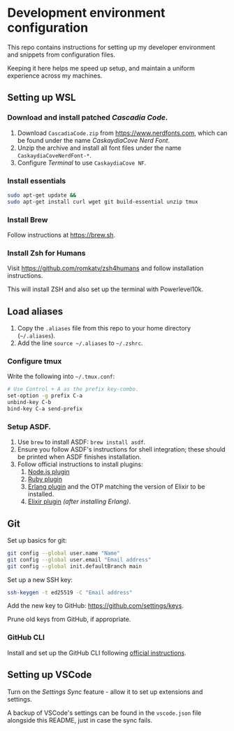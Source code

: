 # Development environment configuration

This repo contains instructions for setting up my developer environment and snippets from configuration files.

Keeping it here helps me speed up setup, and maintain a uniform experience across my machines.

## Setting up WSL

### Download and install patched _Cascadia Code_.

1. Download `CascadiaCode.zip` from https://www.nerdfonts.com, which can be found under the name _CaskaydiaCove Nerd Font_.
2. Unzip the archive and install all font files under the name `CaskaydiaCoveNerdFont-*`.
3. Configure _Terminal_ to use `CaskaydiaCove NF`.

### Install essentials

```sh
sudo apt-get update &&
sudo apt-get install curl wget git build-essential unzip tmux
```

### Install Brew

Follow instructions at https://brew.sh.

### Install Zsh for Humans

Visit https://github.com/romkatv/zsh4humans and follow installation instructions.

This will install ZSH and also set up the terminal with Powerlevel10k.

## Load aliases

1. Copy the `.aliases` file from this repo to your home directory (`~/.aliases`).
2. Add the line `source ~/.aliases` to `~/.zshrc`.

### Configure tmux

Write the following into `~/.tmux.conf`:

```sh
# Use Control + A as the prefix key-combo.
set-option -g prefix C-a
unbind-key C-b
bind-key C-a send-prefix
```

### Setup ASDF.

1. Use `brew` to install ASDF: `brew install asdf`.
2. Ensure you follow ASDF's instructions for shell integration; these should be printed when ASDF finishes installation.
3. Follow official instructions to install plugins:
   1. [Node.js plugin](https://github.com/asdf-vm/asdf-nodejs/)
   2. [Ruby plugin](https://github.com/asdf-vm/asdf-ruby)
   3. [Erlang plugin](https://github.com/asdf-vm/asdf-erlang) and the OTP matching the version of Elixir to be installed.
   4. [Elixir plugin](https://github.com/asdf-vm/asdf-elixir) _(after installing Erlang)_.

## Git

Set up basics for git:

```sh
git config --global user.name "Name"
git config --global user.email "Email address"
git config --global init.defaultBranch main
```

Set up a new SSH key:

```sh
ssh-keygen -t ed25519 -C "Email address"
```

Add the new key to GitHub: https://github.com/settings/keys.

Prune old keys from GitHub, if appropriate.

### GitHub CLI

Install and set up the GitHub CLI following [official instructions](https://github.com/cli/cli#installation).

## Setting up VSCode

Turn on the _Settings Sync_ feature - allow it to set up extensions and settings.

A backup of VSCode's settings can be found in the `vscode.json` file alongside this README, just in case the sync fails.
